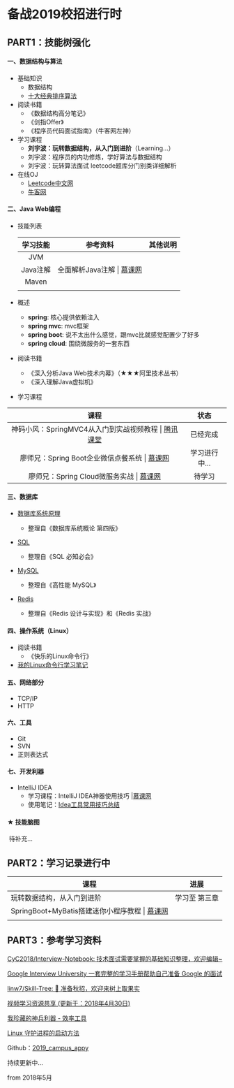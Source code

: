 # 备战2019校招进行时



## PART1：技能树强化

#### 一、数据结构与算法

- 基础知识
    - 数据结构
    - [十大经典排序算法](https://www.cnblogs.com/onepixel/articles/7674659.html)
- 阅读书籍
    - 《数据结构高分笔记》
    - 《剑指Offer》
    - 《程序员代码面试指南》（牛客网左神）
- 学习课程
    - **刘宇波：玩转数据结构，从入门到进阶**（Learning...）
    - 刘宇波：程序员的内功修炼，学好算法与数据结构
    - 刘宇波：玩转算法面试 leetcode题库分门别类详细解析
- 在线OJ
    - [Leetcode中文网](https://leetcode-cn.com/)
    -  [牛客网](https://www.nowcoder.com/)




#### 二、Java Web编程
- 技能列表

    | 学习技能 |                           参考资料                           | 其他说明 |
    | :------: | :----------------------------------------------------------: | :------: |
    |   JVM    |                                                              |          |
    | Java注解 | 全面解析Java注解 \| [慕课网](https://www.imooc.com/learn/456) |          |
    |  Maven   |                                                              |          |
    |          |                                                              |          |

    

- 概述
    - **spring**: 核心提供依赖注入
    - **spring mvc**: mvc框架
    - **spring boot**: 说不太出什么感觉，跟mvc比就感觉配置少了好多
    - **spring cloud**: 围绕微服务的一套东西 

- 阅读书籍
    - 《深入分析Java Web技术内幕》（★★★阿里技术丛书）
    - 《深入理解Java虚拟机》

- 学习课程

|                             课程                             |     状态      |
| :----------------------------------------------------------: | :-----------: |
| 神码小风：SpringMVC4从入门到实战视频教程 \| [腾讯课堂](https://ke.qq.com/course/263024) |   已经完成    |
| 廖师兄：Spring Boot企业微信点餐系统 \|  [慕课网](https://coding.imooc.com/class/117.html) | 学习进行中... |
| 廖师兄：Spring Cloud微服务实战 \| [慕课网](https://coding.imooc.com/class/187.html) |    待学习     |




#### 三、数据库 

- [数据库系统原理](https://github.com/CyC2018/InnterviewNotes/blob/master/notes/数据库系统原理.md)
  - 整理自《数据库系统概论 第四版》
- [SQL](https://github.com/CyC2018/InnterviewNotes/blob/master/notes/SQL.md)
  - 整理自《SQL 必知必会》

- [MySQL](https://github.com/CyC2018/InnterviewNotes/blob/master/notes/MySQL.md)
  - 整理自《高性能 MySQL》

- [Redis](https://github.com/CyC2018/InnterviewNotes/blob/master/notes/Redis.md)
  - 整理自《Redis 设计与实现》和《Redis 实战》



#### 四、操作系统（Linux）

- 阅读书籍
    - 《快乐的Linux命令行》
- [我的Linux命令行学习笔记](notes/my_linux_cmd.md)



#### 五、网络部分

- TCP/IP
- HTTP



#### 六、工具

- Git
- SVN
- 正则表达式



#### 七、开发利器

- IntelliJ IDEA 
  - 学习课程：IntelliJ IDEA神器使用技巧 |[慕课网](https://www.imooc.com/learn/924)
  - 使用笔记：[Idea工具常用技巧总结](https://www.jianshu.com/p/131c2deb3ecf)



#### ★ 技能脑图

​	待补充...





## PART2：学习记录进行中

| 课程                                                         | 进展          |
| ------------------------------------------------------------ | ------------- |
| 玩转数据结构，从入门到进阶                                   | 学习至 第三章 |
| SpringBoot+MyBatis搭建迷你小程序教程 \| [慕课网](https://www.imooc.com/learn/945) |               |
|                                                              |               |







## PART3：参考学习资料

[CyC2018/Interview-Notebook: 技术面试需要掌握的基础知识整理，欢迎编辑~](https://github.com/CyC2018/Interview-Notebook)

[Google Interview University 一套完整的学习手册帮助自己准备 Google 的面试](https://github.com/jwasham/coding-interview-university/blob/master/translations/README-cn.md)

[linw7/Skill-Tree: 🐼 准备秋招，欢迎来树上取果实](https://github.com/linw7/Skill-Tree)

[视频学习资源共享 (更新于：2018年4月30日)](https://github.com/shiyuan17/share_video/tree/1773f9f1e181d40f3e00041805933ca55932c553)

[我珍藏的神兵利器 - 效率工具](https://www.liutf.com/posts/3720794851.html)

[Linux 守护进程的启动方法](https://mp.weixin.qq.com/s/DzajJNhcpB3hqWzzm71Q0w)





Github：[2019_campus_appy](https://github.com/frank-lam/2019_campus_appy)



持续更新中...

from 2018年5月